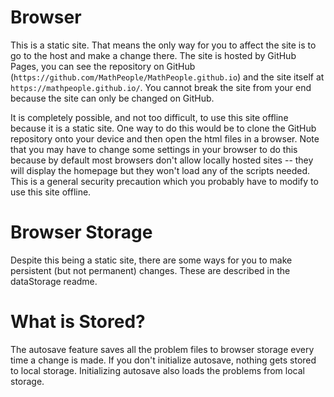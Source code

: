 # Browser

This is a static site. That means the only way for you to affect the site is to go to the host and make a change there. The site is hosted by GitHub Pages, you can see the repository on GitHub (`https://github.com/MathPeople/MathPeople.github.io`) and the site itself at `https://mathpeople.github.io/`. You cannot break the site from your end because the site can only be changed on GitHub.

It is completely possible, and not too difficult, to use this site offline because it is a static site. One way to do this would be to clone the GitHub repository onto your device and then open the html files in a browser. Note that you may have to change some settings in your browser to do this because by default most browsers don't allow locally hosted sites -- they will display the homepage but they won't load any of the scripts needed. This is a general security precaution which you probably have to modify to use this site offline.

# Browser Storage

Despite this being a static site, there are some ways for you to make persistent (but not permanent) changes. These are described in the dataStorage readme.

# What is Stored?

The autosave feature saves all the problem files to browser storage every time a change is made. If you don't initialize autosave, nothing gets stored to local storage. Initializing autosave also loads the problems from local storage.
